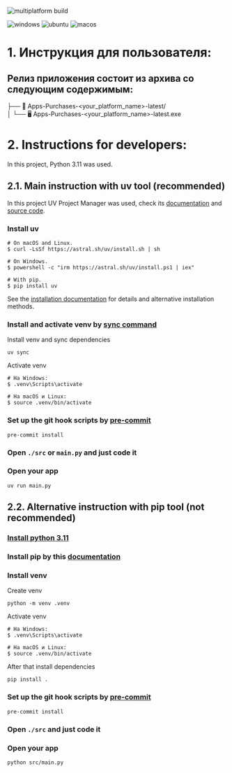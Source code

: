![multiplatform build](https://github.com/RTK-IT-Innopolis-internship-2024/software-dashboard/actions/workflows/multiplatform-build.yml/badge.svg?branch=main)

![windows](https://github.com/RTK-IT-Innopolis-internship-2024/software-dashboard/actions/workflows/windows-build.yml/badge.svg?branch=main)
![ubuntu](https://github.com/RTK-IT-Innopolis-internship-2024/software-dashboard/actions/workflows/ubuntu-build.yml/badge.svg?branch=main)
![macos](https://github.com/RTK-IT-Innopolis-internship-2024/software-dashboard/actions/workflows/macos-build.yml/badge.svg?branch=main)

# 1. Инструкция для пользователя:

## Релиз приложения состоит из архива со следующим содержимым:

├── 📁 Apps-Purchases-<your_platform_name>-latest/  
│   └── 🖥️ Apps-Purchases-<your_platform_name>-latest.exe  

# 2. Instructions for developers:

In this project, Python 3.11 was used.

## 2.1. Main instruction with uv tool (recommended)

In this project UV Project Manager was used, check its [documentation](https://docs.astral.sh/uv) and [source code](https://github.com/astral-sh/uv).

### Install uv

```
# On macOS and Linux.
$ curl -LsSf https://astral.sh/uv/install.sh | sh

# On Windows.
$ powershell -c "irm https://astral.sh/uv/install.ps1 | iex"

# With pip.
$ pip install uv
```

See the [installation documentation](https://docs.astral.sh/uv/getting-started/installation/) for details and alternative installation methods.

### Install and activate venv by [sync command](https://docs.astral.sh/uv/reference/cli/#uv-sync)

Install venv and sync dependencies

```shell
uv sync
```

Activate venv

```
# На Windows:
$ .venv\Scripts\activate

# На macOS и Linux:
$ source .venv/bin/activate
```

### Set up the git hook scripts by [pre-commit](https://pre-commit.com/#3-install-the-git-hook-scripts)

```shell
pre-commit install
```

### Open `./src` or `main.py` and just code it

### Open your app

```shell
uv run main.py
```

## 2.2. Alternative instruction with pip tool (not recommended)

### [Install python 3.11](https://docs.python.org/3.11/using/index.html)

### Install pip by this [documentation](https://pip.pypa.io/en/stable/installation/)

### Install venv

Create venv

```shell
python -m venv .venv
```

Activate venv

```
# На Windows:
$ .venv\Scripts\activate

# На macOS и Linux:
$ source .venv/bin/activate
```

After that install dependencies

```shell
pip install .
```

### Set up the git hook scripts by [pre-commit](https://pre-commit.com/#3-install-the-git-hook-scripts)

```shell
pre-commit install
```

### Open `./src` and just code it

### Open your app

```shell
python src/main.py
```
